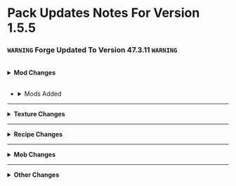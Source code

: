 # Pack Updates Notes For Version 1.5.5

### `WARNING` **Forge Updated To Version 47.3.11** `WARNING`

<br />

<details>
  <br />
    <summary>
      <b>
        Mod Changes
      </b>
    </summary>

* <details> 
    <summary>
      Mods Removed
    </summary>
  
  * #### Doctor Who: Weeping Angels (Replaced with SCP-173)
  * #### Eyes In The Darkness (Replaced With SCP-280)
  * #### Small Ships (Replaced With Aleki's Nifty Ships)
<!--   * #### The Flesh That Hates (Awaiting Mob-Spawn Fix)
-->
  </details> 
<br />

* <details>
    <summary> 
      Mods Added 
    </summary>
  
  * #### Aleki's Nifty Ships
  * #### Amplified Nether
  * #### Ender TriGon
  * #### Entity Culling
  * #### Flat Bedrock
  * #### HT's TreeChop
  * #### Ice and Fire: Dragons
  * #### Let Me Despawn
  * #### MCDoom 
  * #### SCP-035, The Possessive Mask
  * #### SCP-087, The Stairwell
  * #### SCP-093, Red Sea Object
  * #### SCP-096, The Shy Guy
  * #### SCP-173, The Sculpture
  * #### SCP-280, Eyes in the Dark
  * #### SCP-372, The Peripheral Jumper
  * #### SCP-939, With Many Voices
  * #### SCP-2863, Starving Skeletons
  * #### Siren Head: The Arrival
  * #### Subnautica Flow
  * #### You Died

  </details>
  
</details>

_______________________________________

<details>
    <br />
        <summary>
            <b>
                Texture Changes
            </b>
        </summary>

* <details>
    <summary>
      Shader Packs Added
    </summary>

  * #### <placeholder>

  </details>
    <br />  

* <details>
    <summary>
      Resource Packs Added
    </summary>
  
  * #### <placeholder>

  </details>
    <br />

</details>

_______________________________________

<details>
  <br />
    <summary>
      <b>
        Recipe Changes
      </b>
    </summary>

* <details>
    <summary>
      Edited Recipes
    </summary>
  
  * #### <placeholder>
  
  </details>
<br />

* <details>
    <summary>
      Removed Recipes
    </summary>
  
  * #### <placeholder>

</details>

_______________________________________

<details>
  <br />
    <summary>
      <b>
        Mob Changes
      </b>
    </summary>

* <details>
    <summary>
      Modifies Mobs
    </summary>
  
  * #### <placeholder>
  
  </details>
<br />

* <details>
    <summary>
      Disabled Mobs
    </summary>
  
  * #### <placeholder>

 </details>
</details>

_______________________________________

<details>
  <br />
    <summary>
      <b>
        Other Changes
      </b>
    </summary>
  
  * <details>
    <summary>
      Updated Main Menu
    </summary>
  
    * #### <placeholder>

 </details>
<br />

</details>
